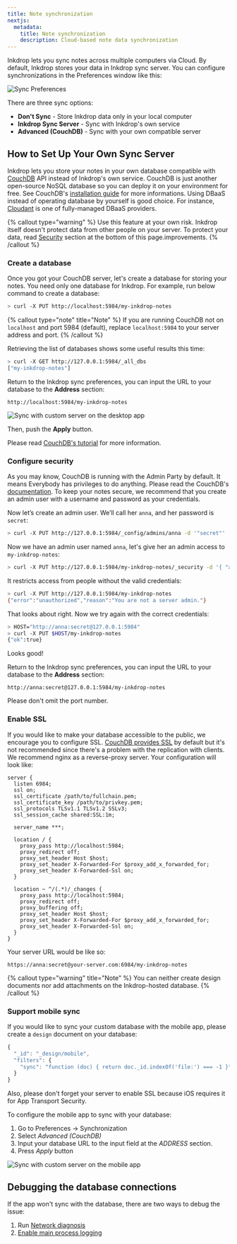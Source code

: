 ```yaml
---
title: Note synchronization
nextjs:
  metadata:
    title: Note synchronization
    description: Cloud-based note data synchronization
---
```


Inkdrop lets you sync notes across multiple computers via Cloud.
By default, Inkdrop stores your data in Inkdrop sync server.
You can configure synchronizations in the Preferences window like this:

![Sync Preferences](/images/sync_preferences.png)

There are three sync options:

- **Don't Sync** - Store Inkdrop data only in your local computer
- **Inkdrop Sync Server** - Sync with Inkdrop's own service
- **Advanced (CouchDB)** - Sync with your own compatible server

## How to Set Up Your Own Sync Server

Inkdrop lets you store your notes in your own database compatible with [CouchDB](http://couchdb.apache.org/) API instead of Inkdrop's own service.
CouchDB is just another open-source NoSQL database so you can deploy it on your environment for free. See CouchDB's [installation guide](http://docs.couchdb.org/en/1.6.1/install/index.html) for more informations.
Using DBaaS instead of operating database by yourself is good choice. For instance, [Cloudant](https://cloudant.com/) is one of fully-managed DBaaS providers.

{% callout type="warning" %}
Use this feature at your own risk. Inkdrop itself doesn't protect data from other people on your server. To protect your data, read [Security](#configure-security) section at the bottom of this page.improvements.
{% /callout %}

### Create a database

Once you got your CouchDB server, let's create a database for storing your notes.
You need only one database for Inkdrop. For example, run below command to create a database:

```bash
> curl -X PUT http://localhost:5984/my-inkdrop-notes
```

{% callout type="note" title="Note" %}
If you are running CouchDB not on `localhost` and port 5984 (default), replace `localhost:5984` to your server address and port.
{% /callout %}

Retrieving the list of databases shows some useful results this time:

```bash
> curl -X GET http://127.0.0.1:5984/_all_dbs
["my-inkdrop-notes"]
```

Return to the Inkdrop sync preferences, you can input the URL to your database to the **Address** section:

```url
http://localhost:5984/my-inkdrop-notes
```

![Sync with custom server on the desktop app](/images/sync_custom-server.png)

Then, push the **Apply** button.

Please read [CouchDB's tutorial](http://guide.couchdb.org/draft/tour.html) for more information.

### Configure security

As you may know, CouchDB is running with the Admin Party by default. It means Everybody has privileges to do anything.
Please read the CouchDB's [documentation](http://guide.couchdb.org/draft/security.html).
To keep your notes secure, we recommend that you create an admin user with a username and password as your credentials.

Now let’s create an admin user. We’ll call her `anna`, and her password is `secret`:

```bash
> curl -X PUT http://127.0.0.1:5984/_config/admins/anna -d '"secret"'
```

Now we have an admin user named `anna`, let's give her an admin access to `my-inkdrop-notes`:

```bash
> curl -X PUT http://127.0.0.1:5984/my-inkdrop-notes/_security -d '{ "admins": { "names": [ "anna" ] } }'
```

It restricts access from people without the valid credentials:

```bash
> curl -X PUT http://127.0.0.1:5984/my-inkdrop-notes
{"error":"unauthorized","reason":"You are not a server admin."}
```

That looks about right. Now we try again with the correct credentials:

```bash
> HOST="http://anna:secret@127.0.0.1:5984"
> curl -X PUT $HOST/my-inkdrop-notes
{"ok":true}
```

Looks good!

Return to the Inkdrop sync preferences, you can input the URL to your database to the **Address** section:

```url
http://anna:secret@127.0.0.1:5984/my-inkdrop-notes
```

Please don't omit the port number.

### Enable SSL

If you would like to make your database accessible to the public, we encourage you to configure SSL.
[CouchDB provides SSL](https://cwiki.apache.org/confluence/pages/viewpage.action?pageId=48203146) by default but it's not recommended since there's a problem with the replication with clients.
We recommend nginx as a reverse-proxy server. Your configuration will look like:

```nginx
server {
  listen 6984;
  ssl on;
  ssl_certificate /path/to/fullchain.pem;
  ssl_certificate_key /path/to/privkey.pem;
  ssl_protocols TLSv1.1 TLSv1.2 SSLv3;
  ssl_session_cache shared:SSL:1m;

  server_name ***;

  location / {
    proxy_pass http://localhost:5984;
    proxy_redirect off;
    proxy_set_header Host $host;
    proxy_set_header X-Forwarded-For $proxy_add_x_forwarded_for;
    proxy_set_header X-Forwarded-Ssl on;
  }

  location ~ ^/(.*)/_changes {
    proxy_pass http://localhost:5984;
    proxy_redirect off;
    proxy_buffering off;
    proxy_set_header Host $host;
    proxy_set_header X-Forwarded-For $proxy_add_x_forwarded_for;
    proxy_set_header X-Forwarded-Ssl on;
  }
}
```

Your server URL would be like so:

```url
https://anna:secret@your-server.com:6984/my-inkdrop-notes
```

{% callout type="warning" title="Note" %}
You can neither create design documents nor add attachments on the Inkdrop-hosted database.
{% /callout %}

### Support mobile sync

If you would like to sync your custom database with the mobile app, please create a `design` document on your database:

```js
{
  "_id": "_design/mobile",
  "filters": {
    "sync": "function (doc) { return doc._id.indexOf('file:') === -1 }"
  }
}
```

Also, please don't forget your server to enable SSL because iOS requires it for App Transport Security.

To configure the mobile app to sync with your database:

1. Go to Preferences → Synchronization
2. Select _Advanced (CouchDB)_
3. Input your database URL to the input field at the _ADDRESS_ section.
4. Press _Apply_ button

![Sync with custom server on the mobile app](/images/sync_mobile.png)

## Debugging the database connections

If the app won't sync with the database, there are two ways to debug the issue:

1. Run [Network diagnosis](/reference/troubleshooting#run-network-diagnosis)
2. [Enable main process logging](/reference/troubleshooting#enable-logging)
